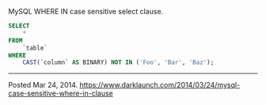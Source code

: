 MySQL WHERE IN case sensitive select clause.

```sql
SELECT
    *
FROM
    `table`
WHERE
    CAST(`column` AS BINARY) NOT IN ('Foo', 'Bar', 'Baz');
```

---

Posted Mar 24, 2014.
https://www.darklaunch.com/2014/03/24/mysql-case-sensitive-where-in-clause